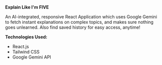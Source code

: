 <b> Explain Like I'm FIVE </b>

An AI-integrated, responsive React Application which uses Google Gemini to fetch instant explanations on complex topics, and makes sure nothing goes unlearned. Also find saved history for easy access, anytime!

<b>Technologies Used: </b>
- React.js
- Tailwind CSS
- Google Gemini API
  
